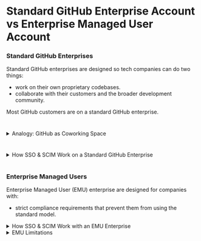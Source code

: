 # Standard GitHub Enterprise Account vs Enterprise Managed User Account

### Standard GitHub Enterprises

Standard GitHub enterprises are designed so tech companies can do two things:
- work on their own proprietary codebases.
- collaborate with their customers and the broader development community.

Most GitHub customers are on a standard GitHub enterprise. 

# <Line>

<details>
  <summary>Analogy: GitHub as Coworking Space</summary>
  <br>

  GitHub and the stanard GitHub enterprise are somewhat analogous to a physical coworking space.

  - Imagine a coworking space in a multi-level building:
    - First Floor
      - The first floor is for collaboration:
        - Although anyone can look in the windows when walking by the building, only members can actually get in.
        - To access the first floor, you _must_ be a member of the coworking space - you must have the door code and check in at the front desk.
    - Upper Floors
      - The upper floors house individual companies.
        - People walking by can't see in, and each floor is only accessible to employees of the particular company on that floor.
        - To access an upper floor, an employee must have the elevator code for that floor.

  <br>

  - Now think about GitHub:
    - Everyone with a personal account is part of the GitHub community.
      - All members of the GitHub community must log in with a username and password (and eventually with 2FA).
    - But only some people can access enterprise resources, i.e., organizations & private repositories.
      - Access to enterprise resources is invite only.
      - And access to enterprise resources protected by SSO requires an additional login.

  <br>
</details>

# <Line>

<details>
  <summary>How SSO & SCIM Work on a Standard GitHub Enterprise</summary>
  <br>
  
  - SAML SSO can be configured at the enterprise or organization level.
  - When an organization requires SSO:
    - A user must login to their personal GitHub account AND login via SSO to access the organization's resources.
      - Note: users cannot access any private resources on GitHub without logging in to their personal account.
    - When a user's SSO session expires and they go to a link or URL for organization resources, they will be prompted to login via SSO.
    - If a user logs out of their GitHub personal account and then goes to a link or URL for the organization's resources, they will be promted to:
      - 1) login to their personal account and
      - 2) login with SSO.
  - User provisioning and deprovisioning with SCIM:
    - User provisioning automatically invites an existing GitHub user to become a member of the organization.
      - When the user accepts the invite, they will be prompted to login with SSO. At that time, GitHub will link their GitHub identity to their IdP identity.
    - User deprovisioning automatically removes the GitHub user from the organization.
      - The user will no longer have access the organization's resources, and their GitHub identity will no longer be linked to the IdP identity.
  - Note: For standard enterprises, best practice is to set up SSO at the organization level as SCIM is only available at that level. In addition, configuring SSO at the organization level allows companies with multiple business entities/subsidiaries to configure SSO with different IdPs on different organizations.

  <br>
</details>

# <Line>

### Enterprise Managed Users

Enterprise Managed User (EMU) enterprise are designed for companies with:
- strict compliance requirements that prevent them from using the standard model.

<details>
  <summary>How SSO & SCIM Work with an EMU Enterprise</summary>
  <br>
  
  - SAML SSO & SCIM can be configured at the Enterprise level only.
  - When SSO is configured:
    - A user must login with SSO to access the organization's resources.
  - User provisioning and deprovisioning with SCIM:
    - User provisioning creates a new user account in GitHub.
      - The user will be invited to access the GitHub account which will also give them access to the organization's resources.
    - User deprovisioning deletes the account.
      - The user will no longer have access to a work related GitHub account or to the organization's resources.
  - There are some restrictions on EMU enterprises that do not apply to standard enterprises (see next dropdown).

  <br>
</details>

<details>
  <summary>EMU Limitations</summary>
  <br>

  <br>
</details>

